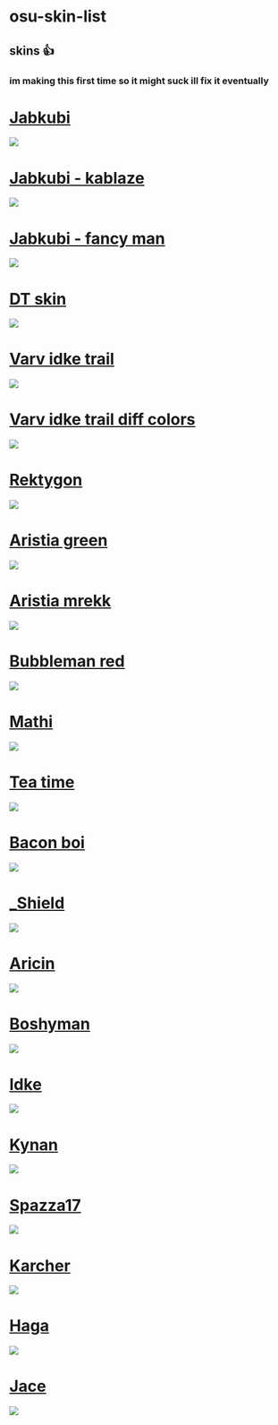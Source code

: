 # osu-skin-list
## skins :thumbsup:
### im making this first time so it might suck ill fix it eventually

# [Jabkubi](https://mega.nz/file/LDwQmYST#fPRWk4xaopYzT5GA8OI3zx4-8ZZTk2ygbOpkVEJYZGY)
![](https://imgur.com/1BGz5T1.png)

# [Jabkubi - kablaze](https://mega.nz/file/TPhlSLLT#tzIYQ3eiL4rMRzWzbuILR6xEsqpnYQHcRq_wp9WzMvA)
![](https://imgur.com/AePo5CE.png)


# [Jabkubi - fancy man](https://mega.nz/file/6SZFQZ7b#1FFYVmqlpvixOfZCIh2o7ISEKLb9Su4XBXo4XhzveKk)
![](https://imgur.com/1HAnUS8.png)

# [DT skin](https://mega.nz/file/LaZgWCqD#mPdc4GaqnS61DqDGIXcEUxWo-Cgwq1_tFxmg2Z1PRRU)
![](https://imgur.com/ztrNVeh.png)

# [Varv idke trail](https://mega.nz/file/6TZhlADb#ueoqWPeN8qvw3n2AndHZQ5IJID0H55gJWr6Uvzw86Ag)
![](https://imgur.com/lj5IdzD.png)

# [Varv idke trail diff colors](https://mega.nz/file/nbJUFLoD#4WVY2pvUX2DUjt6LXCo6AUdsHqKU0U-OEWzw7xVxidk)
![](https://imgur.com/balDYUG.png)

# [Rektygon](https://mega.nz/file/LOAQBQIB#5XRKTfotZBCIWQDRgbfbpwJBaS6ODPuBPe-r0oI-kCE0)
![](https://imgur.com/8RFPbPh.png)

# [Aristia green](https://mega.nz/file/eDxVSA6B#rkZj411sk6RDB-nVvL0_a1pyGxUmDIqrpdorZ15Hf3k)
![](https://imgur.com/BLifrzq.png)

# [Aristia mrekk](https://mega.nz/file/LHJTgRyA#U1-Eif8ZZTA6xgn_U5QAui0yx2LmxwI7YfMWwMn-0oY)
![](https://imgur.com/FSSmAXD.png)

# [Bubbleman red](https://mega.nz/file/LfABhLbI#e2ucZjMo35Ju4IZ_kNFExuzzypPgY00aZtowlscpXC4)
![](https://imgur.com/kHOXuhW.png)

# [Mathi](https://mega.nz/file/bL4y1B7b#FVTLlM3WiKBhoX3wQv5Mz4goIkpgtZ3-fSVooUMzb80)
![](https://imgur.com/zgqOF3b.png)

# [Tea time](https://mega.nz/file/LeQ1AJrI#CsPuZ1Pc-0TRtphMpvcLVK96TqGd-1ecNiKAIJBWTnY)
![](https://imgur.com/laSA1CR.png)

# [Bacon boi](https://mega.nz/file/DW4gETbD#-TEzGQVDehH8uGIYrAbVDkqgig04Bku1b8T5C85BjAw)
![](https://imgur.com/cEwT8Au.png)

# [_Shield](https://mega.nz/file/zTpEnSKJ#TnWX5N42UhX_vCVcfO4N2zpmyIq_RWWCeYDQU-RTJMI)
![](https://imgur.com/joWxYlQ.png)

# [Aricin](https://mega.nz/file/Gax0xKzJ#eadibP9eqjTgkFRiRFVKa3HImqJn8qNf8pRy3RW19Kw)
![](https://imgur.com/rNSQTiJ.png)

# [Boshyman](https://mega.nz/file/vPwA1YxB#SNQZC3ifczqHeZb8Cx0MbEaz1JMXyTKIiXYdhrB7JBs)
![](https://imgur.com/RE8nZRI.png)

# [Idke](https://mega.nz/file/bDYn2CoC#iYbzCST9WvrN61sV1cCil4MP6WjmESxttII0wVXrIjU)
![](https://imgur.com/PQOLnHN.png)

# [Kynan](https://mega.nz/file/zeR2gAbQ#gVSOQrY3EVZ2vL6nR6EF8zZ9JnGduN8wmRoDkKeItQQ)
![](https://imgur.com/1sttslC.png)

# [Spazza17](https://mega.nz/file/PehwADAL#kWYFhHXdnwh_3r6n2_eXsDdryxIRQu0f59xL_JV6sJU)
![](https://imgur.com/AwZmznL.png)

# [Karcher](https://mega.nz/file/LOBWXD5J#l2DEK_gPihZQiiBXcMOVhgZykADu_yPm-02aH2lPo2c)
![](https://imgur.com/CNTLu3G.png)

# [Haga](https://mega.nz/file/6OAhTAbT#ONbUjYSVrhn51RQ9Ujm00eSPSYPB3EKVYsgvViWDuks)
![](https://imgur.com/GYeflQd.png)

# [Jace](https://mega.nz/file/ybY1gQ7Q#pdFH8I1Ej-d-jaFomo0h93rml87ZZN_igtt2O0234cc)
![](https://imgur.com/MmzwE9P.png)
